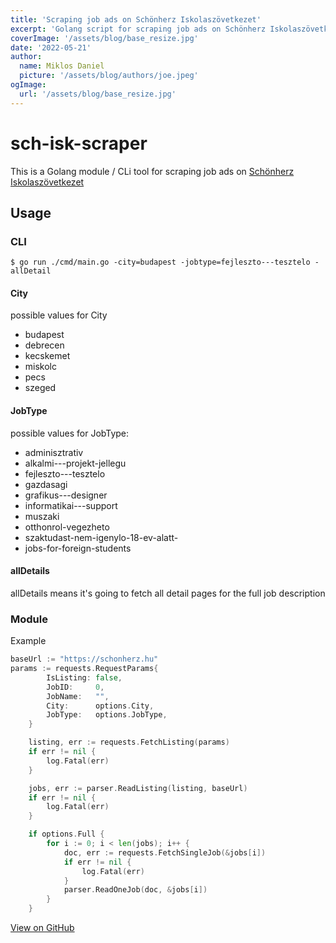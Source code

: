 ```yaml
---
title: 'Scraping job ads on Schönherz Iskolaszövetkezet'
excerpt: 'Golang script for scraping job ads on Schönherz Iskolaszövetkezet.'
coverImage: '/assets/blog/base_resize.jpg'
date: '2022-05-21'
author:
  name: Miklos Daniel
  picture: '/assets/blog/authors/joe.jpeg'
ogImage:
  url: '/assets/blog/base_resize.jpg'
---
```


# sch-isk-scraper

This is a Golang module / CLi tool for scraping job ads on [Schönherz Iskolaszövetkezet](https://schonherz.hu/)


## Usage
### CLI
```golang
$ go run ./cmd/main.go -city=budapest -jobtype=fejleszto---tesztelo -allDetail
```
#### City
possible values for City
- budapest
- debrecen
- kecskemet
- miskolc
- pecs
- szeged

#### JobType
possible values for JobType:
- adminisztrativ
- alkalmi---projekt-jellegu
- fejleszto---tesztelo
- gazdasagi
- grafikus---designer
- informatikai---support
- muszaki
- otthonrol-vegezheto
- szaktudast-nem-igenylo-18-ev-alatt-
- jobs-for-foreign-students

#### allDetails
allDetails means it's going to fetch all detail pages for the full job description

### Module
Example
```go
baseUrl := "https://schonherz.hu"
params := requests.RequestParams{
		IsListing: false,
		JobID:     0,
		JobName:   "",
		City:      options.City,
		JobType:   options.JobType,
	}

	listing, err := requests.FetchListing(params)
	if err != nil {
		log.Fatal(err)
	}

	jobs, err := parser.ReadListing(listing, baseUrl)
	if err != nil {
		log.Fatal(err)
	}

	if options.Full {
		for i := 0; i < len(jobs); i++ {
			doc, err := requests.FetchSingleJob(&jobs[i])
			if err != nil {
				log.Fatal(err)
			}
			parser.ReadOneJob(doc, &jobs[i])
		}
	}
```

[View on GitHub](https://github.com/perryd01/sch-isk-scraper)  